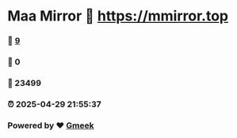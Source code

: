 # Maa Mirror :link: https://mmirror.top 
### :page_facing_up: [9](https://mmirror.top/tag.html) 
### :speech_balloon: 0 
### :hibiscus: 23499 
### :alarm_clock: 2025-04-29 21:55:37 
### Powered by :heart: [Gmeek](https://github.com/Meekdai/Gmeek)
